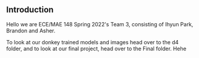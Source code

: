 ## Introduction

Hello we are ECE/MAE 148 Spring 2022's Team 3, consisting of Ihyun Park, Brandon and Asher. 

To look at our donkey trained models and images head over to the d4 folder, and to look at our final project, head over to the Final folder. Hehe
